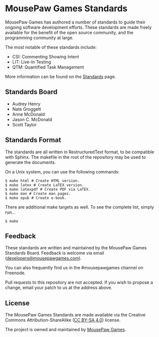 MousePaw Games Standards
=====================

MousePaw Games has authored a number of standards to guide their
ongoing software development efforts. These standards are
made freely available for the benefit of the open source
community, and the programming community at large.

The most notable of these standards include:

 - CSI: Commenting Showing Intent
 - LIT: Live-In Testing
 - QTM: Quantified Task Management

More information can be found on the [Standards][1] page.

Standards Board
-------------
 - Audrey Henry
 - Nate Groggett
 - Anne McDonald
 - Jason C. McDonald
 - Scott Taylor

Standards Format
-------------
The standards are all written in RestructuredText format,
to be compatible with Sphinx. The makefile in the root of
the repository may be used to generate the documents.

On a Unix system, you can use the following commands:

    $ make html # Create HTML version.
    $ make latex # Create LaTEX version.
    $ make latexpdf # Create PDF via LaTEX.
    $ make man # Create man pages.
    $ make epub # Create e-book.

There are additional make targets as well. To see the complete list, simply run...

    $ make

Feedback
-------------
These standards are written and maintained by the
MousePaw Games Standards Board. Feedback is welcome
via email (developers@mousepawgames.com).

You can also frequently find us in the #mousepawgames
channel on Freenode.

Pull requests to this repository are not accepted. If
you wish to propose a change, email your patch to us
at the address above.

License
-------------
The MousePaw Games Standards are made available via the
Creative Commons Attribution-ShareAlike ([CC BY-SA 4.0][3]) license.

The project is owned and maintained by [MousePaw Games][2].

[1]: http://www.mousepawgames.com/standards
[2]: http://www.mousepawgames.com/opensource
[3]: https://creativecommons.org/licenses/by-sa/4.0/
